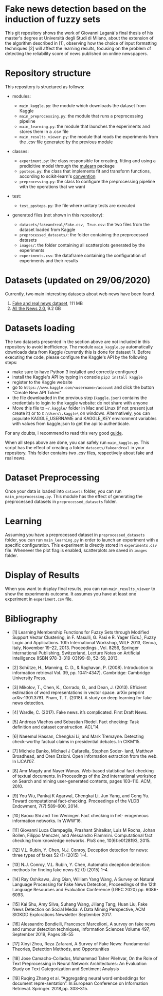 # Fake news detection based on the induction of fuzzy sets
This git repository shows the work of Giovanni Laganà's final thesis of his master's degree at Università degli Studi di Milano, about the extension of the algorithm described in [1], observing how the choice of input formatting techniques [2] will affect the learning results, focusing on the problem of detecting the reliability score of news published on online newspapers.

# Repository structure
This repository is structured as follows:
- modules:
    * ```main_kaggle.py```: the module which downloads the dataset from Kaggle
    * ```main_preprocessing.py```: the module that runs a preprocessing pipeline
    * ```main_learning.py```: the module that launches the experiments and stores them in a .csv file
    * ```main_results_viewer.py```: the module that reads the experiments from the .csv file generated by the previous module

- classes:
    * ```experiment.py```: the class responsible for creating, fitting and using a predicitive model through the [mulearn](https://github.com/dariomalchiodi/mulearn) package
    * ```ppsteps.py```: the class that implements fit and transform functions, according to scikit-learn's [convention](https://scikit-learn.org/stable/developers/develop.html)
    * ```preprocessing.py```: the class to configure the preprocessing pipeline with the operations that we want 

- test:
    * ```test_ppsteps.py```: the file where unitary tests are executed
    
- generated files (not shown in this repository):
    * ```datasets/fakeandreal/Fake.csv, True.csv```: the two files from the dataset loaded from Kaggle
    * ```preprocessed_datasets/```: the folder containing the preprocessed datasets
    * ```images/```: the folder containing all scatterplots generated by the experiments
    * ```experiments.csv```: the dataframe containing the configuration of experiments and their results

# Datasets (updated on 29/06/2020)
Currently, two main interesting datasets about web news have been found.
1. [Fake and real news dataset](https://www.kaggle.com/clmentbisaillon/fake-and-real-news-dataset?select=Fake.csv), 111 MB
2. [All the News 2.0](https://components.one/datasets/all-the-news-2-news-articles-dataset/), 9.2 GB 

# Datasets loading
The two datasets presented in the section above are not included in this repository to avoid inefficiency.
The module ```main_kaggle.py``` automatically downloads data from Kaggle (currently this is done for dataset 1). 
Before executing the code, please configure the Kaggle's API by the following steps:

* make sure to have Python 3 installed and correctly configured
* install the Kaggle's API by typing in console ```pip3 install kaggle```
* register to the Kaggle website
* go to ```https://www.kaggle.com/<username>/account``` and click the button "Create New API Token"
* the file downloaded in the previous step (```kaggle.json```) contains the credentials to login to the kaggle website: do not share with anyone
* Move this file to ```~/.kaggle/``` folder in Mac and Linux (if not present just create it) or to ```C:\Users\.kaggle\``` on windows.
Alternatively, you can populate KAGGLE_USERNAME and KAGGLE_KEY environment variables with values from kaggle.json to get the api to authenticate.

For any doubts, i recommend to read this very good [guide](https://technowhisp.com/kaggle-api-python-documentation/).

When all steps above are done, you can safely run ```main_kaggle.py```.
This script has the effect of creating a folder ```datasets/fakeandreal``` in your repository. 
This folder contains two .csv files, respectively about fake and real news.

# Dataset Preprocessing
Once your data is loaded into ```datasets``` folder, you can run ```main_preprocessing.py```.
This module has the effect of generating the preprocessed datasets in ```preprocessed_datasets``` folder.

# Learning
Assuming you have a preprocessed dataset in ```preprocessed_datasets``` folder, you can run ```main_learning.py``` in order to launch an experiment with a specific configuration.
This experiment is directly stored in ```experiments.csv``` file.
Whenever the plot flag is enabled, scatterplots are saved in ```images``` folder.

# Display of Results
When you want to display final results, you can run ```main_results_viewer``` to show the experiments outcome. 
It assumes you have at least one experiment in ```experiment.csv``` file.

# Bibliography
* [1] Learning Membership Functions for Fuzzy Sets through Modified Support Vector Clustering,
in F. Masulli, G. Pasi e R. Yager (Eds.), Fuzzy Logic and Applications. 10th International Workshop,
WILF 2013, Genoa, Italy, November 19–22, 2013. Proceedings., Vol. 8256, Springer International
Publishing, Switzerland, Lecture Notes on Artificial Intelligence (ISBN 978-3-319-03199-6), 52–59, 2013.  

* [2] Schütze, H., Manning, C. D., & Raghavan, P. (2008). Introduction to information retrieval 
Vol. 39, pp. 1041-4347). Cambridge: Cambridge University Press.  

* [3] Mikolov, T., Chen, K., Corrado, G., and Dean, J. (2013). Efficient estimation of word representations in vector space. arXiv preprint arXiv:1301.3781.
 Pham, T. T. (2018). A study on deep learning for fake news detection.  

* [4] Wardle, C. (2017). Fake news. it’s complicated. First Draft News.  

* [5] Andreas Vlachos and Sebastian Riedel. Fact checking: Task definition and dataset construction. ACL’14.  

* [6] Naeemul Hassan, Chengkai Li, and Mark Tremayne. Detecting check-worthy factual claims in presidential debates. In CIKM’15.  

* [7] Michele Banko, Michael J Cafarella, Stephen Soder- land, Matthew Broadhead, and Oren Etzioni. Open information extraction from the web. In IJCAI’07.  

* [8] Amr Magdy and Nayer Wanas. Web-based statistical fact checking of textual documents. In Proceedings of the 2nd international workshop on Search and mining user-generated contents, pages 103–110. ACM, 2010.  

* [9] You Wu, Pankaj K Agarwal, Chengkai Li, Jun Yang, and Cong Yu. Toward computational fact-checking. Proceedings of the VLDB Endowment, 7(7):589–600, 2014.  

* [10] Baoxu Shi and Tim Weninger. Fact checking in het- erogeneous information networks. In WWW’16.    

* [11] Giovanni Luca Ciampaglia, Prashant Shiralkar, Luis M Rocha, Johan Bollen, Filippo Menczer, and Alessandro Flammini. Computational fact checking from knowledge networks. PloS one, 10(6):e0128193, 2015.  

* [12] V.L. Rubin, Y. Chen, N.J. Conroy, Deception detection for news: three types of fakes 52 (1) (2015) 1–4.  

* [13] N.J. Conroy, V.L. Rubin, Y. Chen, Automatic deception detection: methods for finding fake news 52 (1) (2015) 1–4.  

* [14] Ray Oshikawa, Jing Qian, William Yang Wang, A Survey on Natural Language Processing for Fake News Detection, Proceedings of the 12th Language Resources and Evaluation Conference (LREC 2020) pp. 6086-6093.  

* [15] Kai Shu, Amy Sliva, Suhang  Wang, Jiliang  Tang, Huan Liu, Fake News Detection on Social Media: A Data Mining Perspective, ACM SIGKDD Explorations Newsletter September 2017.  

* [16] Alessandro Bondielli, Francesco Marcelloni, A survey on fake news and rumour detection techniques, Information Sciences
 Volume 497, September 2019, Pages 38-55   

* [17] Xinyi Zhou, Reza Zafarani, A Survey of Fake News: Fundamental Theories, Detection Methods, and Opportunities   

* [18] Jose Camacho-Collados, Mohammad Taher Pilehvar, On the Role of Text Preprocessing in Neural Network Architectures: An Evaluation Study on Text Categorization and Sentiment Analysis

* [19] Ruqing Zhang et al. “Aggregating neural word embeddings for document repre-sentation”. In:European Conference on Information Retrieval. Springer. 2018,pp. 303–315.

